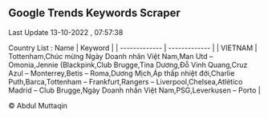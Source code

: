 

## Google Trends Keywords Scraper 
 
Last Update 13-10-2022 , 07:57:38

Country List :
 Name  | Keyword |
| ------------- | ------------- |
| VIETNAM | Tottenham,Chúc mừng Ngày Doanh nhân Việt Nam,Man Utd – Omonia,Jennie (Blackpink,Club Brugge,Tina Dương,Đỗ Vinh Quang,Cruz Azul – Monterrey,Betis – Roma,Dương Mịch,Áp thấp nhiệt đới,Charlie Puth,Barca,Tottenham – Frankfurt,Rangers – Liverpool,Chelsea,Atlético Madrid – Club Brugge,Ngày Doanh nhân Việt Nam,PSG,Leverkusen – Porto |



© Abdul Muttaqin 
